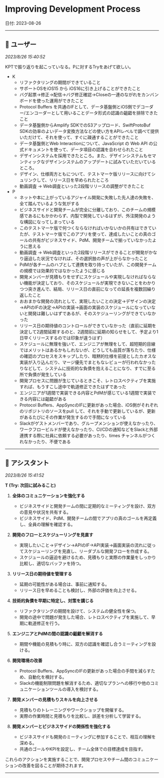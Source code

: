 # Improving Development Process

日付: 2023-08-26

---

## 👤 ユーザー
*2023/8/26 15:40:52*

KPTで振り返りを起こっていなる。Pに対するTryをあげて欲しい。

- K
    - リファクタリングの期間ができていること
    - サポートOSをiOS15 から iOS16に引き上げることができたこと
    - バグ起票→修正→配信→バグ修正確認→Closeの一連のながれをカンバンボードを使った運用ができたこと
    - Protocol Buffers を共通のIFとして、データ基盤側とiOS側でデコーダー/エンコーダーとして用いることデータ形式の認識の齟齬を排除できたこと
    - データ基盤側からAmplify SDKでのS3アップロード、SwiftProtoBuf SDKの効率のよいデータ変換方法などの使い方をAPIレベルで調べて提供いただけて、それを使って、すぐに疎通することができたこと
    - データ基盤側とWeb Interactionについて、JavaScript の Web API の公式ドキュメントを使って、データ項目の認識を合わせられたこと
    - デザインシステムを採用できたところ。また、デザインシステムもセマンティックなデザインシステムのアップデートに試みていただいているところ。
    - デザイン、仕様両方ともについて、テストマーケ版リリースに向けてシュリンクして、リリース日を早められたところ
    - 動画調査 → Web調査といった2段階リリースの調整ができたこと
- P
    - ネットや本に上がっているアジャイル開発に失敗した先人達の失敗を、全て踏んでいるような気がする
    - ビジネスサイドと開発チームが完全に分離しており、このチームの規模感であるにもかかわらず、内製で開発しているはずが、外注開発のような構図になってしまっている
    - このテストマーケ版で何つくならなければいかないかの共有はできていたが、テストマーケ版でこのアプリを使って、達成したいことの真のゴールの共有がビジネスサイド、PdM、開発チームで揃っていなかったように思える
    - 動画調査 → Web調査といった2段階リリースができることが開発がかなり逼迫した状況でなければ、その選択肢の声が上がらなかったこと
    - PdMが各チームのハブとして連携を取り持っていたが、この開発チームの規模では効果的ではなかったように感じる
    - 開発メンバーが見積もりをせずにスケジュールや実現しなければならない機能が決定しており、そのスケジュールが実現できないことをわかりつつ突き進んで、結局、リリース日の直前になっての延長を複数回繰り返したこと
    - おおまかな開発の流れとして、実現したいことの決定→デザインの決定→APIのIFの決定→APIの実装→画面の実装のスケジュールになっていないと開発は難しいはずであるが、そのスケジューリングができていなかった
    - リリース日の期待値のコントロールができていなかった（直前に延期を決定して2週間延期するのと、2週間前に延期の知らせをして、予定より1日早くリリースするのでは印象が違うはず）
    - スケジュールに無理を強いて、エンジニアが無理をして、超短期的目線ではメリットはあるかもしれないが、どうしても品質が落ちたり、仕様の確認のプロセスをスキップしたり、暗黙的仕様を前提としたカオスな実装が入り込んだり、マージ優先でまともなレビューが行われなかったりなどして、システムに技術的な負債を抱えることになり、すでに至る所で負債が発生している
    - 開発プロセスに問題が生じているときこそ、レトロスペクティブを実施すれば、もうすこし途中で軌道修正できたはずであった
    - エンジニアが1週間で実装できる内容とPdMが感じている1週間で実装できる内容には齟齬がある
    - Protocol Buffers、AppSyncのIFに更新があった場合、iOS側がそれぞれのリポジトリのソースをpull して、それを手動で更新しているが、更新があるたびにその作業が発生するので手間になっている
    - Slackがゲストメンバーであり、グループメンションが使えなかったり、ワークフロービルドが使えなかったり、CI/CDの通知などをSlackと外部連携する際に社員に依頼する必要があったり、times チャンネルがつくれなかったり、不便である

---

## 🤖 アシスタント
*2023/8/26 15:41:52*

**T (Try: 次回に試みること)**

1. **全体のコミュニケーションを強化する**  
    - ビジネスサイドと開発チームの間に定期的なミーティングを設け、双方の意見や状況を共有する。
    - ビジネスサイド、PdM、開発チームの間でアプリの真のゴールを再定義し、全員の理解を確認する。

2. **開発のフローとスケジューリングを見直す**
    - 実現したいこと→デザイン→APIのIF→API実装→画面実装の流れに従ってスケジューリングを見直し、リーダブルな開発フローを作成する。
    - スケジュールの逼迫を避けるため、見積もりと実際の作業量をしっかり比較し、適切なバッファを持つ。

3. **リリース日の期待値を管理する**  
    - 延期の可能性がある場合は、事前に通知する。
    - リリース日を早めることも検討し、外部の評価を向上させる。

4. **技術的負債を早期に特定し、対策を講じる**
    - リファクタリングの期間を設けて、システムの健全性を保つ。
    - 開発の途中で問題が発生した場合、レトロスペクティブを実施して、早期に軌道修正を行う。

5. **エンジニアとPdMの間の認識の齟齬を解消する**  
    - 期間や機能の見積もり時に、双方の認識を確認し合うミーティングを設ける。

6. **開発環境の改善**
    - Protocol Buffers、AppSyncのIFの更新があった場合の手間を減らすため、自動化を検討する。
    - Slackの機能制限問題を解消するため、適切なプランへの移行や他のコミュニケーションツールの導入を検討する。

7. **開発メンバーの見積もりスキルを向上させる**
    - 見積もりのトレーニングやワークショップを開催する。
    - 実際の作業時間と見積もりを比較し、誤差を分析して学習する。

8. **開発メンバーとビジネスサイドの関係性を強化する**
    - ビジネスサイドも開発のミーティングに参加することで、相互の理解を深める。
    - 共通のゴールやKPIを設定し、チーム全体での目標達成を目指す。

これらのアクションを実施することで、開発プロセスやチーム間のコミュニケーションの改善を図ることが期待されます。

---
